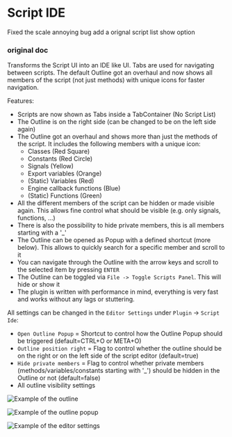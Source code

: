 # Script IDE
Fixed the scale annoying bug
add a orignal script list show option

### original doc
Transforms the Script UI into an IDE like UI. Tabs are used for navigating between scripts. The default Outline got an overhaul and now shows all members of the script (not just methods) with unique icons for faster navigation.

Features:
- Scripts are now shown as Tabs inside a TabContainer (No Script List)
- The Outline is on the right side (can be changed to be on the left side again)
- The Outline got an overhaul and shows more than just the methods of the script. It includes the following members with a unique icon:
	- Classes (Red Square)
	- Constants (Red Circle)
	- Signals (Yellow)
	- Export variables (Orange)
	- (Static) Variables (Red)
	- Engine callback functions (Blue)
	- (Static) Functions (Green)
- All the different members of the script can be hidden or made visible again. This allows fine control what should be visible (e.g. only signals, functions, ...)
- There is also the possibility to hide private members, this is all members starting with a '_'
- The Outline can be opened as Popup with a defined shortcut (more below). This allows to quickly search for a specific member and scroll to it
- You can navigate through the Outline with the arrow keys and scroll to the selected item by pressing `ENTER`
- The Outline can be toggled via `File -> Toggle Scripts Panel`. This will hide or show it
- The plugin is written with performance in mind, everything is very fast and works without any lags or stuttering.

All settings can be changed in the `Editor Settings` under `Plugin` -> `Script Ide`:
- `Open Outline Popup` = Shortcut to control how the Outline Popup should be triggered (default=CTRL+O or META+O)
- `Outline position right` = Flag to control whether the outline should be on the right or on the left side of the script editor (default=true)
- `Hide private members` = Flag to control whether private members (methods/variables/constants starting with '_') should be hidden in the Outline or not (default=false)
- All outline visibility settings

![Example of the outline](https://github.com/godotengine/godot/assets/66004280/30d04924-ba53-415d-b796-92b2fc086ff9)

![Example of the outline popup](https://github.com/godotengine/godot/assets/66004280/cad0e00e-dbb6-4d3d-980b-c36da6af2cb8)

![Example of the editor settings](https://github.com/godotengine/godot/assets/66004280/103ba1bc-a6c7-4b48-8691-fa59ba2b833d)
